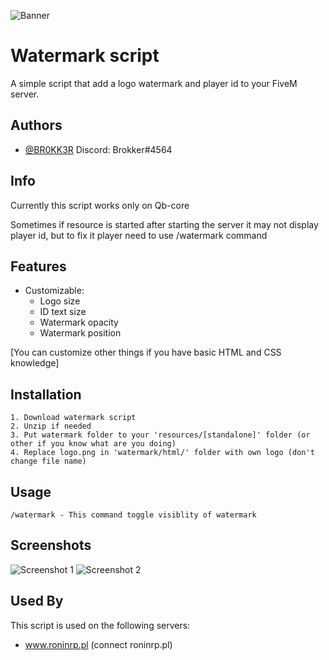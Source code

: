 ![Banner](https://forum.cfx.re/uploads/default/original/4X/9/4/b/94b1ce2aa21aaea2559e79c2fd481d96488d5e5b.jpeg)

# Watermark script

A simple script that add a logo watermark and player id to your FiveM server.
## Authors

- [@BR0KK3R](https://github.com/BR0KK3R)
    Discord: Brokker#4564

## Info

Currently this script works only on Qb-core

Sometimes if resource is started after starting the server it may not display player id, but to fix it player need to use /watermark command
## Features

- Customizable:
    - Logo size
    - ID text size
    - Watermark opacity
    - Watermark position
    
[You can customize other things if you have basic HTML and CSS knowledge]


## Installation

    1. Download watermark script
    2. Unzip if needed
    3. Put watermark folder to your 'resources/[standalone]' folder (or other if you know what are you doing)
    4. Replace logo.png in 'watermark/html/' folder with own logo (don't change file name)
## Usage

```
/watermark - This command toggle visiblity of watermark
```


## Screenshots

![Screenshot 1](https://i.ibb.co/H2CpgdN/Showcase-1.jpg)
![Screenshot 2](https://i.ibb.co/1rhF9Kb/Showcase-2.jpg)


## Used By

This script is used on the following servers:

- www.roninrp.pl (connect roninrp.pl)
